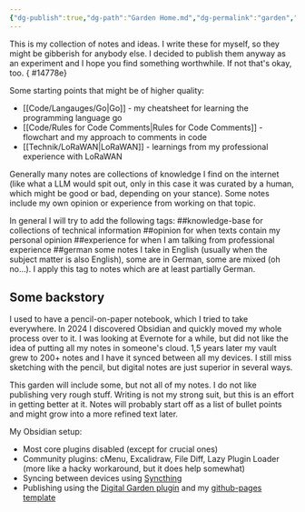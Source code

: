 ```yaml
---
{"dg-publish":true,"dg-path":"Garden Home.md","dg-permalink":"garden","permalink":"/garden/","title":"Digital Garden","created":"2025-08-22T22:09:49.872+02:00","updated":"2025-08-22T14:12:07.276+02:00"}
---
```


This is my collection of notes and ideas. I write these for myself, so they might be gibberish for anybody else. I decided to publish them anyway as an experiment and I hope you find something worthwhile. If not that's okay, too.
{ #14778e}


Some starting points that might be of higher quality:
- [[Code/Langauges/Go\|Go]] - my cheatsheet for learning the programming language go
- [[Code/Rules for Code Comments\|Rules for Code Comments]] - flowchart and my approach to comments in code
- [[Technik/LoRaWAN\|LoRaWAN]] - learnings from my professional experience with LoRaWAN

Generally many notes are collections of knowledge I find on the internet (like what a LLM would spit out, only in this case it was curated by a human, which might be good or bad, depending on your stance). Some notes include my own opinion or experience from working on that topic.

In general I will try to add the following tags:
##knowledge-base for collections of technical information
##opinion for when texts contain my personal opinion
##experience for when I am talking from professional experience
##german some notes I take in English (usually when the subject matter is also English), some are in German, some are mixed (oh no...). I apply this tag to notes which are at least partially German.
## Some backstory
I used to have a pencil-on-paper notebook, which I tried to take everywhere. In 2024 I discovered Obsidian and quickly moved my whole process over to it. I was looking at Evernote for a while, but did not like the idea of putting all my notes in someone's cloud. 1,5 years later my vault grew to 200+ notes and I have it synced between all my devices. I still miss sketching with the pencil, but digital notes are just superior in several ways.

This garden will include some, but not all of my notes. I do not like publishing very rough stuff. Writing is not my strong suit, but this is an effort in getting better at it. Notes will probably start off as a list of bullet points and might grow into a more refined text later.

My Obsidian setup:
- Most core plugins disabled (except for crucial ones)
- Community plugins: cMenu, Excalidraw, File Diff, Lazy Plugin Loader (more like a hacky workaround, but it does help somewhat)
- Syncing between devices using [Syncthing](https://syncthing.net/)
- Publishing using the [Digital Garden plugin](https://dg-docs.ole.dev/) and my [github-pages template](https://github.com/foxblock/digitalgarden_gh-pages)